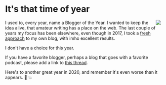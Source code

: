 # It's that time of year
<img src="http://scripting.com/2017/05/05/plane.png" border="0" align="right">I used to, every year, name a Blogger of the Year. I wanted to keep the idea alive, that amateur writing has a place on the web. The last couple of years my focus has been elsewhere, even though in 2017, I took a <a href="http://scripting.com/2017/05/05/iWantMyOldBlogBack.html">fresh approach</a> to my own blog, with imho excellent results. 

I don't have a choice for this year. 

If you have a favorite blogger, perhaps a blog that goes with a favorite podcast, please add a link to <a href="https://twitter.com/davewiner/status/1208429729113612288">this thread</a>.

Here's to another great year in 2020, and remember it's even worse than it appears. :rocket: :boom:

